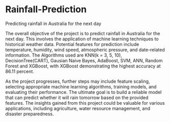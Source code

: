 # Rainfall-Prediction
Predicting rainfall in Australia for the next day

The overall objective of the project is to predict rainfall in Australia for the next day. This involves the application of machine learning techniques to historical weather data. Potential features for prediction include temperature, humidity, wind speed, atmospheric pressure, and date-related information. The Algorithms used are KNN(k = 3, 5, 10), DecisionTree(CART), Gausian Naive Bayes, AdaBoost, SVM, ANN, Random Forest and XGBoost, with XGBoost demonstrating the highest accuracy at 86.11 percent.


As the project progresses, further steps may include feature scaling, selecting appropriate machine learning algorithms, training models, and evaluating their performance. The ultimate goal is to build a reliable model that can predict whether it will rain tomorrow based on the provided features. The insights gained from this project could be valuable for various applications, including agriculture, water resource management, and disaster preparedness.
